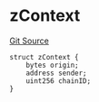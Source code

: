 # zContext
[Git Source](https://github.com/zeta-chain/protocol-contracts/blob/80894a563ae5be7526f28c7162bd136554bc5b86/contracts/zevm/interfaces/UniversalContract.sol)


```solidity
struct zContext {
    bytes origin;
    address sender;
    uint256 chainID;
}
```

